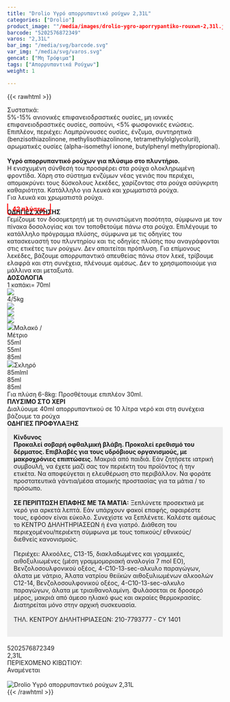```yaml
---
title: "Drolio Υγρό απορρυπαντικό ρούχων 2,31L"
categories: ["Drolio"]
product_image: ""/media/images/drolio-ygro-aporrypantiko-rouxwn-2,31l.jpg"
barcode: "5202576872349"
varos: "2,31L"
bar_img: "/media/svg/barcode.svg"
var_img: "/media/svg/varos.svg"
gencat: ["Μη Τρόφιμα"]
tags: ["Απορρυπαντικά Ρούχων"]
weight: 1

---
```

{{< rawhtml >}}

<div class="sload164"><div class="product"><div id="sistatika">Συστατικά:</div><div class="alltext">5%-15% ανιονικές επιφανειοδραστικές ουσίες, µη ιονικές επιφανειοδραστικές ουσίες, σαπούνι, &lt;5% φωσφονικές ενώσεις. Επιπλέον, περιέχει: Λαµπρύνουσες ουσίες, ένζυµα, συντηρητικά (benzisothiazolinone, methylisothiazolinone, tetramethylolglycoluril), αρωµατικές ουσίες (alpha-isomethyl ionone, butylphenyl methylpropional).<br><br><b>Υγρό απορρυπαντικό ρούχων για πλύσιμο στο πλυντήριο.</b><br>Η ενισχυµένη σύνθεσή του προσφέρει στα ρούχα ολοκληρωµένη φροντίδα. Χάρη στο σύστηµα ενζύµων νέας γενιάς που περιέχει, αποµακρύνει τους δύσκολους λεκέδες, χαρίζοντας στα ρούχα ασύγκριτη καθαριότητα. Κατάλληλο για λευκά και χρωµατιστά ρούχα.<br>Για λευκά και χρωματιστά ρούχα.<br><b style="padding:4px 10px;color:red;border-bottom:2px solid red;border-left:2px solid red;border-right:2px solid red;position:relative;top:10px;border-radius:0 0 6px 6px">42 πλύσεις</b></div><div class="whead"><strong>ΟΔΗΓΙΕΣ ΧΡΗΣΗΣ</strong></div><div class="seee sp15">Γεμίζουμε τον δοσομετρητή με τη συνιστώμενη ποσότητα, σύμφωνα με τον πίνακα δοσολογίας και τον τοποθετούμε πάνω στα ρούχα. Επιλέγουμε το κατάλληλο πρόγραμμα πλύσης, σύμφωνα με τις οδηγίες του κατασκευαστή του πλυντηρίου και τις οδηγίες πλύσης που αναγράφονται στις ετικέτες των ρούχων. Δεν απαιτείται πρόπλυση. Για επίμονους λεκέδες, βάζουμε απορρυπαντικό απευθείας πάνω στον λεκέ, τρίβουμε ελαφρά και στη συνέχεια, πλένουμε αμέσως. Δεν το χρησιμοποιούμε για μάλλινα και μεταξωτά.</div><div class="keno"></div><div class="wtab"><div class="whead"><strong>ΔΟΣΟΛΟΓΙΑ</strong></div><div class="wtab1"><div>1 καπάκι= 70ml</div><div><img src="/media/icons/mez2.svg"></div></div><div class="wtab2"><div>4/5kg</div><div><img src="/media/icons/blou1.png"></div><div><img src="/media/icons/blou2.png"></div><div><img src="/media/icons/blou3.png"></div></div><div class="wtab3"><div><img src="/media/icons/drop.png">Μαλακό / Μέτριο</div><div>55ml</div><div>55ml</div><div>85ml</div></div><div class="wtab3"><div><img src="/media/icons/drop.png">Σκληρό</div><div>85mlml</div><div>85ml</div><div>85ml</div></div><div class="whead">Για πλύση 6-8kg:&nbsp;Προσθέτουμε επιπλέον 30ml.</div></div><style>.wtab2 div,.wtab3 div{width:25%}</style><div class="keno"></div><div class="sored stfff stcenter sp1015"><strong>ΠΛΥΣΙΜO ΣΤO ΧΕΡΙ</strong></div><div class="seee sp15 stcenter">Διαλύουμε 40ml απορρυπαντικού σε 10 λίτρα νερό και στη συνέχεια βάζουμε τα ρούχα</div><div class="keno"></div><div class="sred sp1015 stcenter"><strong>ΟΔΗΓΙΕΣ ΠΡΟΦΥΛΑΞΗΣ</strong></div><div class="alltext" style="background:#eee;padding:15px;margin-bottom:18px"><b>Κίνδυνος</b><br><b>Προκαλεί σοβαρή οφθαλµική βλάβη. Προκαλεί ερεθισµό του δέρµατος. Επιβλαβές για τους υδρόβιους οργανισµούς, µε µακροχρόνιες επιπτώσεις.</b> Μακριά από παιδιά. Εάν ζητήσετε ιατρική συµβουλή, να έχετε µαζί σας τον περιέκτη του προϊόντος ή την ετικέτα. Να αποφεύγεται η ελευθέρωση στο περιβάλλον. Να φοράτε προστατευτικά γάντια/µέσα ατοµικής προστασίας για τα µάτια / το πρόσωπο.<br><br><b>ΣΕ ΠΕΡΙΠΤΩΣΗ ΕΠΑΦΗΣ ΜΕ ΤΑ ΜΑΤΙΑ:</b> Ξεπλύνετε προσεκτικά µε νερό για αρκετά λεπτά. Εάν υπάρχουν φακοί επαφής, αφαιρέστε τους, εφόσον είναι εύκολο. Συνεχίστε να ξεπλένετε. Καλέστε αµέσως το ΚΕΝΤΡΟ ΔΗΛΗΤΗΡΙΑΣΕΩΝ ή ένα γιατρό. Διάθεση του περιεχοµένου/περιέκτη σύµφωνα µε τους τοπικούς/ εθνικούς/ διεθνείς κανονισµούς.<br><br>Περιέχει: Αλκοόλες, C13-15, διακλαδωµένες και γραµµικές, αιθοξυλιωµένες (µέση γραµµοµοριακή αναλογία 7 mol EO), Βενζολοσουλφονικού οξέος, 4-C10-13-sec-αλκυλο παραγώγων, άλατα µε νάτριο, Άλατα νατρίου θειϊκών αιθοξυλιωµένων αλκοολών C12-14, Βενζολοσουλφονικού οξέος, 4-C10-13-sec-αλκυλο παραγώγων, άλατα µε τριαιθανολαµίνη. Φυλάσσεται σε δροσερό µέρος, µακριά από άµεσο ηλιακό φως και ακραίες θερµοκρασίες. Διατηρείται µόνο στην αρχική συσκευασία.<br><br>ΤΗΛ. ΚΕΝΤΡΟΥ ΔΗΛΗΤΗΡΙΑΣΕΩΝ: 210-7793777 - CY 1401<br><br><img src="/media/icons/danger1.png" style="max-width:199px;display:flex;margin:auto" alt=""></div><div id="barcode"><div id="barimage1"></div><span id="bartext">5202576872349</span></div><div id="varos"><div id="varosimage1"></div><span id="varostext">2,31L</span></div><div id="kivotio">ΠΕΡΙΕΧΟΜΕΝΟ ΚΙΒΩΤΙΟΥ:<br>Αναμένεται</div><br><div class="pimg"><img alt="Drolio Υγρό απορρυπαντικό ρούχων 2,31L" title="Drolio Υγρό απορρυπαντικό ρούχων 2,31L" src="/media/images/drolio-ygro-aporrypantiko-rouxwn-2,31l.jpg"></div></div></div>
{{< /rawhtml >}}


